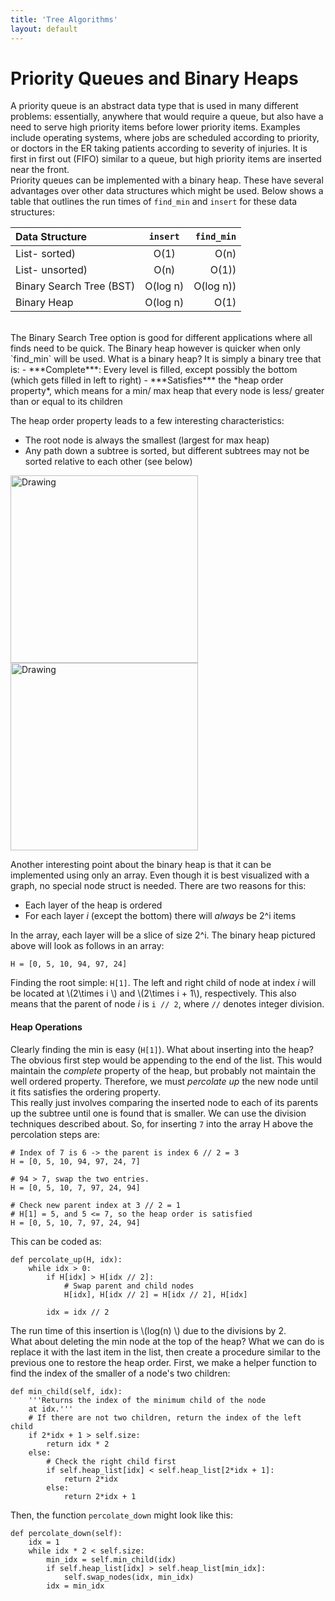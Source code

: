 ```yaml
---
title: 'Tree Algorithms'
layout: default
---
```


# Priority Queues and Binary Heaps

A priority queue is an abstract data type that is used in many different problems: essentially, anywhere that would require a queue, but also have a need to serve high priority items before lower priority items. Examples include operating systems, where jobs are scheduled according to priority, or doctors in the ER taking patients according to severity of injuries. It is first in first out (FIFO) similar to a queue, but high priority items are inserted near the front.  
Priority queues can be implemented with a binary heap. These have several advantages over other data structures which might be used. Below shows a table that outlines the run times of `find_min` and `insert` for these data structures:

 Data Structure| `insert` |  `find_min` 
|:---------------|:-----------:|----------:
List- sorted) | O(1) | O(n)  
List- unsorted) | O(n) | O(1))  
Binary Search Tree (BST) | O(log n) | O(log n))  
Binary Heap | O(log n) | O(1)  

<br>
The Binary Search Tree option is good for different applications where all finds need to be quick. The Binary heap however is quicker when only `find_min` will be used.  
What is a binary heap? It is simply a binary tree that is:  
- ***Complete***: Every level is filled, except possibly the bottom (which gets filled in left to right)  
- ***Satisfies*** the *heap order property*, which means for a min/ max heap that every node is less/ greater than or equal to its children  

The heap order property leads to a few interesting characteristics:  
- The root node is always the smallest (largest for max heap)  
- Any path down a subtree is sorted, but different subtrees may not be sorted relative to each other (see below)  

<img src="http://i.imgur.com/tclAVS3.png" alt="Drawing" style="width: 300px;"/>
<img src="http://i.imgur.com/5goc4AX.png" alt="Drawing" style="width: 300px;"/>

Another interesting point about the binary heap is that it can be implemented using only an array.  Even though it is best visualized with a graph, no special node struct is needed. There are two reasons for this:  
- Each layer of the heap is ordered
- For each layer *i* (except the bottom) there will *always* be 2^i items

In the array, each layer will be a slice of size 2^i. The binary heap pictured above will look as follows in an array:

    H = [0, 5, 10, 94, 97, 24]

Finding the root simple: `H[1]`. The left and right child of node at index *i* will be located at \\(2\times i \\) and \\(2\times i + 1\\), respectively. This also means that the parent of node *i* is `i // 2`, where `//` denotes integer division.

#### Heap Operations

Clearly finding the min is easy (`H[1]`). What about inserting into the heap? The obvious first step would be appending to the end of the list. This would maintain the *complete* property of the heap, but probably not maintain the well ordered property. Therefore, we must *percolate up* the new node until it fits satisfies the ordering property.  
This really just involves comparing the inserted node to each of its parents up the subtree until one is found that is smaller. We can use the division techniques described about. So, for inserting `7` into the array H above the percolation steps are:  
    
    # Index of 7 is 6 -> the parent is index 6 // 2 = 3
    H = [0, 5, 10, 94, 97, 24, 7]
    
    # 94 > 7, swap the two entries. 
    H = [0, 5, 10, 7, 97, 24, 94]

    # Check new parent index at 3 // 2 = 1
    # H[1] = 5, and 5 <= 7, so the heap order is satisfied
    H = [0, 5, 10, 7, 97, 24, 94]

This can be coded as:

    def percolate_up(H, idx):
        while idx > 0:
            if H[idx] > H[idx // 2]:
                # Swap parent and child nodes
                H[idx], H[idx // 2] = H[idx // 2], H[idx]

            idx = idx // 2
    

The run time of this insertion is \\(log(n) \\) due to the divisions by 2.  
What about deleting the min node at the top of the heap? What we can do is replace it with the last item in the list, then create a procedure similar to the previous one to restore the heap order. First, we make a helper function to find the index of the smaller of a node's two children:

    def min_child(self, idx):
        '''Returns the index of the minimum child of the node
        at idx.'''
        # If there are not two children, return the index of the left child
        if 2*idx + 1 > self.size:
            return idx * 2
        else:
            # Check the right child first
            if self.heap_list[idx] < self.heap_list[2*idx + 1]:
                return 2*idx
            else:
                return 2*idx + 1

Then, the function `percolate_down` might look like this:

    def percolate_down(self):
        idx = 1
        while idx * 2 < self.size:
            min_idx = self.min_child(idx)
            if self.heap_list[idx] > self.heap_list[min_idx]:
                self.swap_nodes(idx, min_idx)
            idx = min_idx
